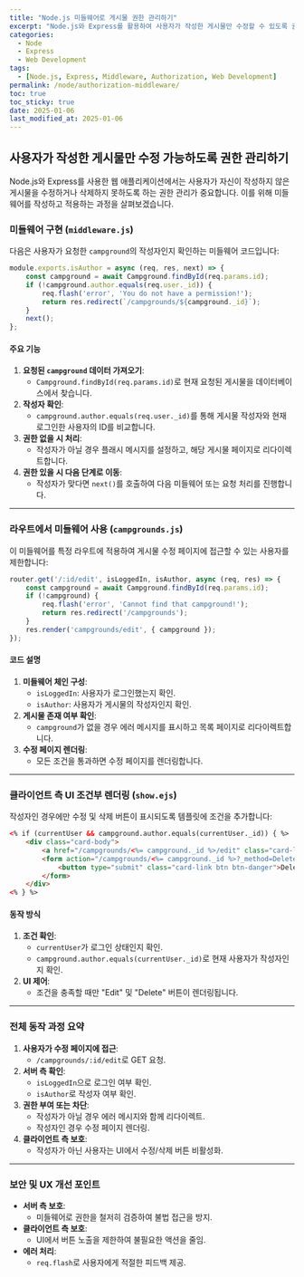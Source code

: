 ```yaml
---
title: "Node.js 미들웨어로 게시물 권한 관리하기"
excerpt: "Node.js와 Express를 활용하여 사용자가 작성한 게시물만 수정할 수 있도록 권한을 관리하는 방법을 알아봅니다."
categories:
  - Node
  - Express
  - Web Development
tags:
  - [Node.js, Express, Middleware, Authorization, Web Development]
permalink: /node/authorization-middleware/
toc: true
toc_sticky: true
date: 2025-01-06
last_modified_at: 2025-01-06
---
```


## 사용자가 작성한 게시물만 수정 가능하도록 권한 관리하기

Node.js와 Express를 사용한 웹 애플리케이션에서는 사용자가 자신이 작성하지 않은 게시물을 수정하거나 삭제하지 못하도록 하는 권한 관리가 중요합니다. 이를 위해 미들웨어를 작성하고 적용하는 과정을 살펴보겠습니다.

### 미들웨어 구현 (`middleware.js`)

다음은 사용자가 요청한 `campground`의 작성자인지 확인하는 미들웨어 코드입니다:

```javascript
module.exports.isAuthor = async (req, res, next) => {
    const campground = await Campground.findById(req.params.id);
    if (!campground.author.equals(req.user._id)) {
        req.flash('error', 'You do not have a permission!');
        return res.redirect(`/campgrounds/${campground._id}`);
    }
    next();
};
```

#### 주요 기능
1. **요청된 `campground` 데이터 가져오기**:
   - `Campground.findById(req.params.id)`로 현재 요청된 게시물을 데이터베이스에서 찾습니다.
2. **작성자 확인**:
   - `campground.author.equals(req.user._id)`를 통해 게시물 작성자와 현재 로그인한 사용자의 ID를 비교합니다.
3. **권한 없을 시 처리**:
   - 작성자가 아닐 경우 플래시 메시지를 설정하고, 해당 게시물 페이지로 리다이렉트합니다.
4. **권한 있을 시 다음 단계로 이동**:
   - 작성자가 맞다면 `next()`를 호출하여 다음 미들웨어 또는 요청 처리를 진행합니다.

---

### 라우트에서 미들웨어 사용 (`campgrounds.js`)

이 미들웨어를 특정 라우트에 적용하여 게시물 수정 페이지에 접근할 수 있는 사용자를 제한합니다:

```javascript
router.get('/:id/edit', isLoggedIn, isAuthor, async (req, res) => {
    const campground = await Campground.findById(req.params.id);
    if (!campground) {
        req.flash('error', 'Cannot find that campground!');
        return res.redirect('/campgrounds');
    }
    res.render('campgrounds/edit', { campground });
});
```

#### 코드 설명
1. **미들웨어 체인 구성**:
   - `isLoggedIn`: 사용자가 로그인했는지 확인.
   - `isAuthor`: 사용자가 게시물의 작성자인지 확인.
2. **게시물 존재 여부 확인**:
   - `campground`가 없을 경우 에러 메시지를 표시하고 목록 페이지로 리다이렉트합니다.
3. **수정 페이지 렌더링**:
   - 모든 조건을 통과하면 수정 페이지를 렌더링합니다.

---

### 클라이언트 측 UI 조건부 렌더링 (`show.ejs`)

작성자인 경우에만 수정 및 삭제 버튼이 표시되도록 템플릿에 조건을 추가합니다:

```html
<% if (currentUser && campground.author.equals(currentUser._id)) { %>
    <div class="card-body">
        <a href="/campgrounds/<%= campground._id %>/edit" class="card-link btn btn-warning">Edit</a>
        <form action="/campgrounds/<%= campground._id %>?_method=Delete" method="post" class="d-inline">
            <button type="submit" class="card-link btn btn-danger">Delete</button>
        </form>
    </div>
<% } %>
```

#### 동작 방식
1. **조건 확인**:
   - `currentUser`가 로그인 상태인지 확인.
   - `campground.author.equals(currentUser._id)`로 현재 사용자가 작성자인지 확인.
2. **UI 제어**:
   - 조건을 충족할 때만 "Edit" 및 "Delete" 버튼이 렌더링됩니다.

---

### 전체 동작 과정 요약
1. **사용자가 수정 페이지에 접근**:
   - `/campgrounds/:id/edit`로 GET 요청.
2. **서버 측 확인**:
   - `isLoggedIn`으로 로그인 여부 확인.
   - `isAuthor`로 작성자 여부 확인.
3. **권한 부여 또는 차단**:
   - 작성자가 아닐 경우 에러 메시지와 함께 리다이렉트.
   - 작성자인 경우 수정 페이지 렌더링.
4. **클라이언트 측 보호**:
   - 작성자가 아닌 사용자는 UI에서 수정/삭제 버튼 비활성화.

---

### 보안 및 UX 개선 포인트
- **서버 측 보호**:
  - 미들웨어로 권한을 철저히 검증하여 불법 접근을 방지.
- **클라이언트 측 보호**:
  - UI에서 버튼 노출을 제한하여 불필요한 액션을 줄임.
- **에러 처리**:
  - `req.flash`로 사용자에게 적절한 피드백 제공.

